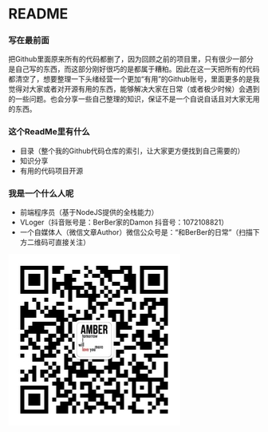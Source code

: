 # README
### 写在最前面
把Github里面原来所有的代码都删了，因为回顾之前的项目里，只有很少一部分是自己写的东西，而这部分刚好很巧的是都属于糟粕。因此在这一天把所有的代码都清空了，想要整理一下头绪经营一个更加“有用”的Github账号，里面更多的是我觉得对大家或者对开源有用的东西，能够解决大家在日常（或者极少时候）会遇到的一些问题。也会分享一些自己整理的知识，保证不是一个自说自话且对大家无用的东西。

 ### 这个ReadMe里有什么
 - 目录（整个我的Github代码仓库的索引，让大家更方便找到自己需要的）
 - 知识分享
 - 有用的代码项目开源

 ### 我是一个什么人呢
 - 前端程序员（基于NodeJS提供的全栈能力）
 - VLoger（抖音账号是：BerBer家的Damon 抖音号：1072108821）
 - 一个自媒体人（微信文章Author）微信公众号是：“和BerBer的日常”（扫描下方二维码可直接关注）

 
![和BerBer的日常](https://github.com/DamonAmber/README/raw/master/imagesForGithub/qrcode.jpg)